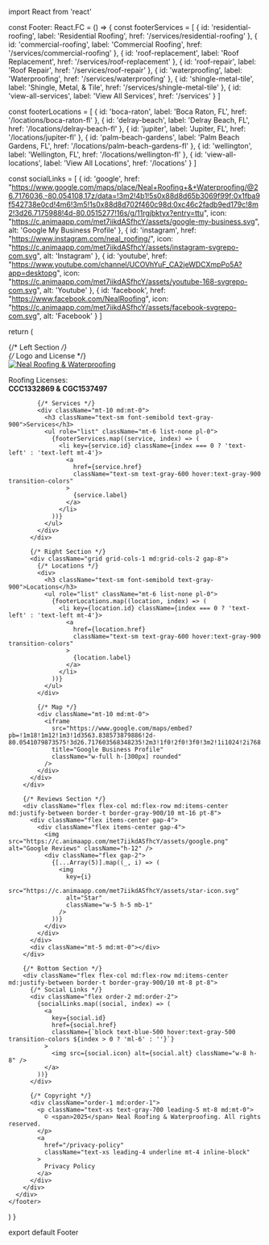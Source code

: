 import React from 'react'

const Footer: React.FC = () => {
  const footerServices = [
    { id: 'residential-roofing', label: 'Residential Roofing', href: '/services/residential-roofing' },
    { id: 'commercial-roofing', label: 'Commercial Roofing', href: '/services/commercial-roofing' },
    { id: 'roof-replacement', label: 'Roof Replacement', href: '/services/roof-replacement' },
    { id: 'roof-repair', label: 'Roof Repair', href: '/services/roof-repair' },
    { id: 'waterproofing', label: 'Waterproofing', href: '/services/waterproofing' },
    { id: 'shingle-metal-tile', label: 'Shingle, Metal, & Tile', href: '/services/shingle-metal-tile' },
    { id: 'view-all-services', label: 'View All Services', href: '/services' }
  ]

  const footerLocations = [
    { id: 'boca-raton', label: 'Boca Raton, FL', href: '/locations/boca-raton-fl' },
    { id: 'delray-beach', label: 'Delray Beach, FL', href: '/locations/delray-beach-fl' },
    { id: 'jupiter', label: 'Jupiter, FL', href: '/locations/jupiter-fl' },
    { id: 'palm-beach-gardens', label: 'Palm Beach Gardens, FL', href: '/locations/palm-beach-gardens-fl' },
    { id: 'wellington', label: 'Wellington, FL', href: '/locations/wellington-fl' },
    { id: 'view-all-locations', label: 'View All Locations', href: '/locations' }
  ]

  const socialLinks = [
    { 
      id: 'google', 
      href: "https://www.google.com/maps/place/Neal+Roofing+&+Waterproofing/@26.7176036,-80.054108,17z/data=!3m2!4b1!5s0x88d8d65b3069f99f:0x1fba9f542738e0cd!4m6!3m5!1s0x88d8d702f460c98d:0xc46c2fadb9ed179c!8m2!3d26.7175988!4d-80.0515277!16s/g/11rgjbktyx?entry=ttu", 
      icon: "https://c.animaapp.com/met7iikdASfhcY/assets/google-my-business.svg", 
      alt: 'Google My Business Profile' 
    },
    { 
      id: 'instagram', 
      href: "https://www.instagram.com/neal_roofing/", 
      icon: "https://c.animaapp.com/met7iikdASfhcY/assets/instagram-svgrepo-com.svg", 
      alt: 'Instagram' 
    },
    { 
      id: 'youtube', 
      href: "https://www.youtube.com/channel/UCOVhYuF_CA2jeWDCXmpPo5A?app=desktopg", 
      icon: "https://c.animaapp.com/met7iikdASfhcY/assets/youtube-168-svgrepo-com.svg", 
      alt: 'Youtube' 
    },
    { 
      id: 'facebook', 
      href: "https://www.facebook.com/NealRoofing", 
      icon: "https://c.animaapp.com/met7iikdASfhcY/assets/facebook-svgrepo-com.svg", 
      alt: 'Facebook' 
    }
  ]

  return (
    <footer className="bg-white">
      <div className="max-w-screen-xl mx-auto pt-16 pb-8 px-6 md:px-8 border-t border-gray-200">
        <div className="grid grid-cols-1 md:grid-cols-2 gap-8 mt-10">
          {/* Left Section */}
          <div className="grid grid-cols-1 md:grid-cols-2 gap-8">
            {/* Logo and License */}
            <div className="flex flex-col">
              <a href="/" className="block">
                <img 
                  src="https://c.animaapp.com/met7iikdASfhcY/assets/logo.webp" 
                  alt="Neal Roofing & Waterproofing" 
                  className="h-28"
                />
              </a>
              <p className="mt-4">
                Roofing Licenses:<br />
                <strong className="font-bold">CCC1332869 & CGC1537497</strong>
              </p>
            </div>
            
            {/* Services */}
            <div className="mt-10 md:mt-0">
              <h3 className="text-sm font-semibold text-gray-900">Services</h3>
              <ul role="list" className="mt-6 list-none pl-0">
                {footerServices.map((service, index) => (
                  <li key={service.id} className={index === 0 ? 'text-left' : 'text-left mt-4'}>
                    <a 
                      href={service.href} 
                      className="text-sm text-gray-600 hover:text-gray-900 transition-colors"
                    >
                      {service.label}
                    </a>
                  </li>
                ))}
              </ul>
            </div>
          </div>
          
          {/* Right Section */}
          <div className="grid grid-cols-1 md:grid-cols-2 gap-8">
            {/* Locations */}
            <div>
              <h3 className="text-sm font-semibold text-gray-900">Locations</h3>
              <ul role="list" className="mt-6 list-none pl-0">
                {footerLocations.map((location, index) => (
                  <li key={location.id} className={index === 0 ? 'text-left' : 'text-left mt-4'}>
                    <a 
                      href={location.href} 
                      className="text-sm text-gray-600 hover:text-gray-900 transition-colors"
                    >
                      {location.label}
                    </a>
                  </li>
                ))}
              </ul>
            </div>
            
            {/* Map */}
            <div className="mt-10 md:mt-0">
              <iframe 
                src="https://www.google.com/maps/embed?pb=!1m18!1m12!1m3!1d3563.838573879886!2d-80.0541079873575!3d26.717603568348235!2m3!1f0!2f0!3f0!3m2!1i1024!2i768!4f13.1!3m3!1m2!1s0x88d8d702f460c98d%253A0xc46c2fadb9ed179c!2sNeal%2520Roofing%2520%2526%2520Waterproofing!5e0!3m2!1sen!2sus!4v1709778464404!5m2!1sen!2sus" 
                title="Google Business Profile" 
                className="w-full h-[300px] rounded"
              />
            </div>
          </div>
        </div>
        
        {/* Reviews Section */}
        <div className="flex flex-col md:flex-row md:items-center md:justify-between border-t border-gray-900/10 mt-16 pt-8">
          <div className="flex items-center gap-4">
            <div className="flex items-center gap-4">
              <img src="https://c.animaapp.com/met7iikdASfhcY/assets/google.png" alt="Google Reviews" className="h-12" />
              <div className="flex gap-2">
                {[...Array(5)].map((_, i) => (
                  <img 
                    key={i} 
                    src="https://c.animaapp.com/met7iikdASfhcY/assets/star-icon.svg" 
                    alt="Star" 
                    className="w-5 h-5 mb-1"
                  />
                ))}
              </div>
            </div>
          </div>
          <div className="mt-5 md:mt-0"></div>
        </div>
        
        {/* Bottom Section */}
        <div className="flex flex-col md:flex-row md:items-center md:justify-between border-t border-gray-900/10 mt-8 pt-8">
          {/* Social Links */}
          <div className="flex order-2 md:order-2">
            {socialLinks.map((social, index) => (
              <a 
                key={social.id} 
                href={social.href} 
                className={`block text-blue-500 hover:text-gray-500 transition-colors ${index > 0 ? 'ml-6' : ''}`}
              >
                <img src={social.icon} alt={social.alt} className="w-8 h-8" />
              </a>
            ))}
          </div>
          
          {/* Copyright */}
          <div className="order-1 md:order-1">
            <p className="text-xs text-gray-700 leading-5 mt-8 md:mt-0">
              © <span>2025</span> Neal Roofing & Waterproofing. All rights reserved.
            </p>
            <a 
              href="/privacy-policy" 
              className="text-xs leading-4 underline mt-4 inline-block"
            >
              Privacy Policy
            </a>
          </div>
        </div>
      </div>
    </footer>
  )
}

export default Footer
